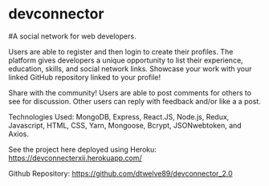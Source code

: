 # devconnector

#A social network for web developers.

Users are able to register and then login to create their profiles. The platform gives developers a unique opportunity to list their experience, education, skills, and social network links. Showcase your work with your linked GitHub repository linked to your profile!

Share with the community! Users are able to post comments for others to see for discussion. Other users can reply with feedback and/or like a a post.

Technologies Used: MongoDB, Express, React.JS, Node.js, Redux, Javascript, HTML, CSS, Yarn, Mongoose, Bcrypt, JSONwebtoken, and Axios.

See the project here deployed using Heroku: https://devconnecterxii.herokuapp.com/

Github Repository: https://github.com/dtwelve89/devconnector_2.0
